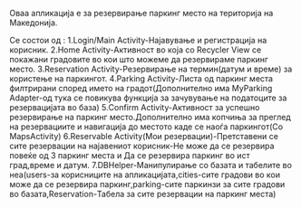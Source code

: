 Оваа апликација е за резервирање паркинг место на територија на Македонија.

Се состои од :
1.Login/Main Activity-Најавување и регистрација на корисник.
2.Home Activity-Активност во која со Recycler View се покажани градовите во кои што можеме да резервираме паркинг место.
3.Reservation Activity-Резервирање на термин(датум и време) за користење на паркингот.
4.Parking Activity-Листа од паркинг места филтрирани според името на градот(Дополнително има MyParking Adapter-од тука се повикува функција за зачувување на податоците за резервацијата во база)
5.Confirm Activity-Активност за успешно резервирање на паркинг место.Дополнително има копчиња за преглед на резервациите и навигација до местото каде се наоѓа паркингот(Со MapsActivity)
6.Reservable Activity(Мои резервации)-Претставени се сите резервации на најавениот корисник-Не може да се резервира повеќе од 3 паркинг места и Да се резервира паркинг во ист град,време и датум.
7.DBHelper-Манипулирање со базата и табелите во неа(users-за корисниците на апликацијата,cities-сите градови во кои може да се резервира паркинг,parking-сите паркинзи за сите градови во базата,Reservation-Табела за сите резервации на паркинг места)
